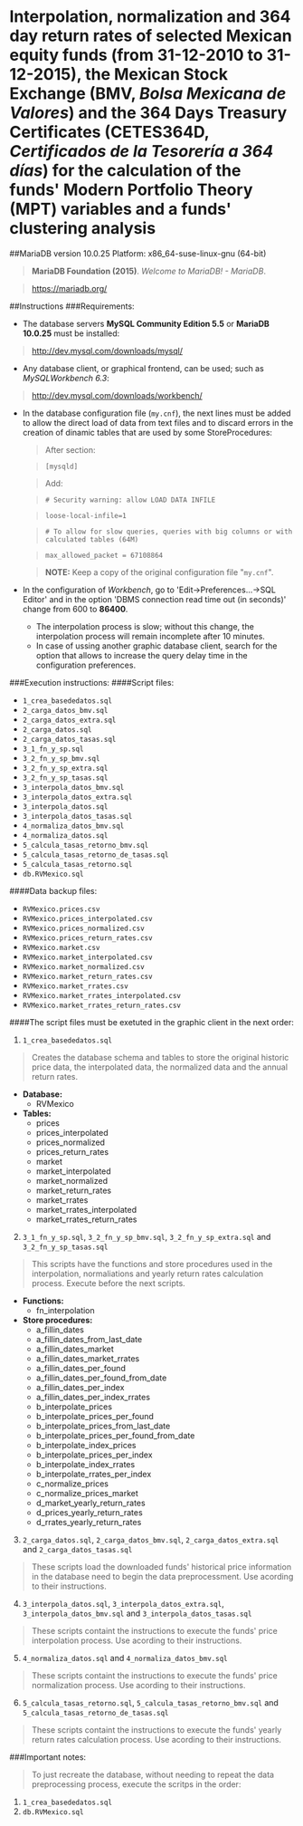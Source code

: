 # Interpolation, normalization and 364 day return rates of selected Mexican equity funds (from 31-12-2010 to 31-12-2015), the Mexican Stock Exchange (BMV, *Bolsa Mexicana de Valores*) and the 364 Days Treasury Certificates (CETES364D, *Certificados de la Tesorería a 364 días*) for the calculation of the funds' Modern Portfolio Theory (MPT) variables and a funds' clustering analysis

##MariaDB version 10.0.25
Platform: x86_64-suse-linux-gnu (64-bit)
>**MariaDB Foundation (2015)**. *Welcome to MariaDB! - MariaDB*.

>https://mariadb.org/

##Instructions
###Requirements:
* The database servers **MySQL Community Edition 5.5** or **MariaDB 10.0.25** must be installed:
>http://dev.mysql.com/downloads/mysql/

* Any database client, or graphical frontend, can be used; such as *MySQLWorkbench 6.3*:
>http://dev.mysql.com/downloads/workbench/

* In the database configuration file (`my.cnf`), the next lines must be added to allow the direct load of data from text files and to discard errors in the creation of dinamic tables that are used by some StoreProcedures:
  >After section:

  > `[mysqld]`


  >Add:

  > `# Security warning: allow LOAD DATA INFILE`

  > `loose-local-infile=1`

  > `# To allow for slow queries, queries with big columns or with calculated tables (64M)`

  > `max_allowed_packet = 67108864`


  > **NOTE:** Keep a copy of the original configuration file "`my.cnf`".

* In the configuration of *Workbench*, go to 'Edit->Preferences...->SQL Editor' and in the option 'DBMS connection read time out (in seconds)' change from 600 to **86400**.
  * The interpolation process is slow; without this change, the interpolation process will remain incomplete after 10 minutes.
  * In case of ussing another graphic database client, search for the option that allows to increase the query delay time in the configuration preferences.


###Execution instructions:
####Script files:
* `1_crea_basededatos.sql`
* `2_carga_datos_bmv.sql`
* `2_carga_datos_extra.sql`
* `2_carga_datos.sql`
* `2_carga_datos_tasas.sql`
* `3_1_fn_y_sp.sql`
* `3_2_fn_y_sp_bmv.sql`
* `3_2_fn_y_sp_extra.sql`
* `3_2_fn_y_sp_tasas.sql`
* `3_interpola_datos_bmv.sql`
* `3_interpola_datos_extra.sql`
* `3_interpola_datos.sql`
* `3_interpola_datos_tasas.sql`
* `4_normaliza_datos_bmv.sql`
* `4_normaliza_datos.sql`
* `5_calcula_tasas_retorno_bmv.sql`
* `5_calcula_tasas_retorno_de_tasas.sql`
* `5_calcula_tasas_retorno.sql`
* `db.RVMexico.sql`

####Data backup files:
* `RVMexico.prices.csv`
* `RVMexico.prices_interpolated.csv`
* `RVMexico.prices_normalized.csv`
* `RVMexico.prices_return_rates.csv`
* `RVMexico.market.csv`
* `RVMexico.market_interpolated.csv`
* `RVMexico.market_normalized.csv`
* `RVMexico.market_return_rates.csv`
* `RVMexico.market_rrates.csv`
* `RVMexico.market_rrates_interpolated.csv`
* `RVMexico.market_rrates_return_rates.csv`

####The script files must be exetuted in the graphic client in the next order:
1. `1_crea_basededatos.sql`
> Creates the database schema and tables to store the original historic price data, the interpolated data, the normalized data and the annual return rates.

  * **Database:**
    * RVMexico
  * **Tables:**
    * prices
    * prices_interpolated
    * prices_normalized
    * prices_return_rates
    * market
    * market_interpolated
    * market_normalized
    * market_return_rates
    * market_rrates
    * market_rrates_interpolated
    * market_rrates_return_rates

2. `3_1_fn_y_sp.sql`, `3_2_fn_y_sp_bmv.sql`, `3_2_fn_y_sp_extra.sql` and `3_2_fn_y_sp_tasas.sql`
> This scripts have the functions and store procedures used in the interpolation, normaliations and yearly return rates calculation process. Execute before the next scripts.

  * **Functions:**
    * fn_interpolation
  * **Store procedures:**
    * a_fillin_dates
    * a_fillin_dates_from_last_date
    * a_fillin_dates_market
    * a_fillin_dates_market_rrates
    * a_fillin_dates_per_found
    * a_fillin_dates_per_found_from_date
    * a_fillin_dates_per_index
    * a_fillin_dates_per_index_rrates
    * b_interpolate_prices
    * b_interpolate_prices_per_found
    * b_interpolate_prices_from_last_date
    * b_interpolate_prices_per_found_from_date
    * b_interpolate_index_prices
    * b_interpolate_prices_per_index
    * b_interpolate_index_rrates
    * b_interpolate_rrates_per_index
    * c_normalize_prices
    * c_normalize_prices_market
    * d_market_yearly_return_rates
    * d_prices_yearly_return_rates
    * d_rrates_yearly_return_rates

3. `2_carga_datos.sql`, `2_carga_datos_bmv.sql`, `2_carga_datos_extra.sql` and `2_carga_datos_tasas.sql`
> These scripts load the downloaded funds' historical price information in the database need to begin the data preprocessment. Use acording to their instructions.

4. `3_interpola_datos.sql`, `3_interpola_datos_extra.sql`, `3_interpola_datos_bmv.sql` and `3_interpola_datos_tasas.sql`
> These scripts containt the instructions to execute the funds' price interpolation process. Use acording to their instructions.

5. `4_normaliza_datos.sql` and `4_normaliza_datos_bmv.sql`
> These scripts containt the instructions to execute the funds' price normalization process. Use acording to their instructions.

6. `5_calcula_tasas_retorno.sql`, `5_calcula_tasas_retorno_bmv.sql` and `5_calcula_tasas_retorno_de_tasas.sql`
> These scripts containt the instructions to execute the funds' yearly return rates calculation process. Use acording to their instructions.

###Important notes:
> To just recreate the database, without needing to repeat the data preprocessing process, execute the scritps in the order:
  1. `1_crea_basededatos.sql`
  2. `db.RVMexico.sql`
